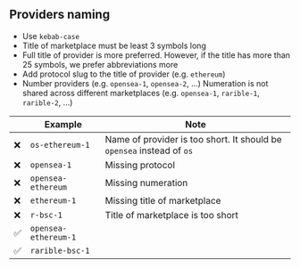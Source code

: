 ## Providers naming

* Use `kebab-case`
* Title of marketplace must be least 3 symbols long
* Full title of provider is more preferred. However,
  if the title has more than 25 symbols, we prefer
  abbreviations more
* Add protocol slug to the title of provider
  (e.g. `ethereum`)
* Number providers (e.g. `opensea-1`, `opensea-2`, ...)
  Numeration is not shared across different marketplaces
  (e.g. `opensea-1`, `rarible-1`, `rarible-2`, ...)

|     | Example              | Note                                                                  |
|-----|----------------------|-----------------------------------------------------------------------|
| ❌   | `os-ethereum-1`      | Name of provider is too short. It should be `opensea` instead of `os` |
| ❌   | `opensea-1`          | Missing protocol                                                      |
| ❌   | `opensea-ethereum`   | Missing numeration                                                    |
| ❌   | `ethereum-1`         | Missing title of marketplace                                          |
| ❌   | `r-bsc-1`            | Title of marketplace is too short                                     |
| ✅   | `opensea-ethereum-1` |                                                                       |
| ✅   | `rarible-bsc-1`      |                                                                       |
